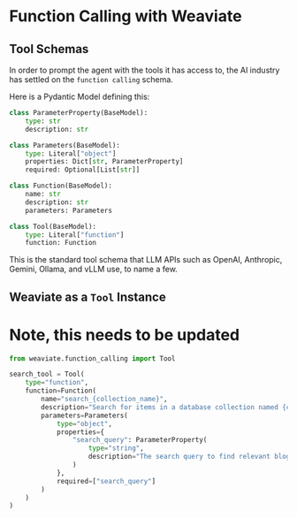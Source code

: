 # Function Calling with Weaviate

## Tool Schemas

In order to prompt the agent with the tools it has access to, the AI industry has settled on the `function calling` schema.

Here is a Pydantic Model defining this:

```python
class ParameterProperty(BaseModel):
    type: str
    description: str

class Parameters(BaseModel):
    type: Literal["object"]
    properties: Dict[str, ParameterProperty]
    required: Optional[List[str]]

class Function(BaseModel):
    name: str
    description: str
    parameters: Parameters

class Tool(BaseModel):
    type: Literal["function"]
    function: Function
```

This is the standard tool schema that LLM APIs such as OpenAI, Anthropic, Gemini, Ollama, and vLLM use, to name a few.

## Weaviate as a `Tool` Instance

# Note, this needs to be updated

```python
from weaviate.function_calling import Tool

search_tool = Tool(
    type="function",
    function=Function(
        name="search_{collection_name}",
        description="Search for items in a database collection named {collection_name} determined to be most relevant to the search query.",
        parameters=Parameters(
            type="object",
            properties={
                "search_query": ParameterProperty(
                    type="string",
                    description="The search query to find relevant blog posts"
                )
            },
            required=["search_query"]
        )
    )
)
```
